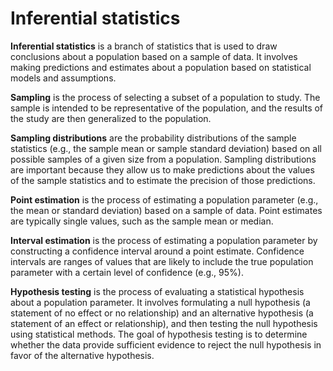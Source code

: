 # Inferential statistics

**Inferential statistics** is a branch of statistics that is used to draw conclusions about a population based on a sample of data. It involves making predictions and estimates about a population based on statistical models and assumptions.

**Sampling** is the process of selecting a subset of a population to study. The sample is intended to be representative of the population, and the results of the study are then generalized to the population.

**Sampling distributions** are the probability distributions of the sample statistics (e.g., the sample mean or sample standard deviation) based on all possible samples of a given size from a population. Sampling distributions are important because they allow us to make predictions about the values of the sample statistics and to estimate the precision of those predictions.

**Point estimation** is the process of estimating a population parameter (e.g., the mean or standard deviation) based on a sample of data. Point estimates are typically single values, such as the sample mean or median.

**Interval estimation** is the process of estimating a population parameter by constructing a confidence interval around a point estimate. Confidence intervals are ranges of values that are likely to include the true population parameter with a certain level of confidence (e.g., 95%).

**Hypothesis testing** is the process of evaluating a statistical hypothesis about a population parameter. It involves formulating a null hypothesis (a statement of no effect or no relationship) and an alternative hypothesis (a statement of an effect or relationship), and then testing the null hypothesis using statistical methods. The goal of hypothesis testing is to determine whether the data provide sufficient evidence to reject the null hypothesis in favor of the alternative hypothesis.
